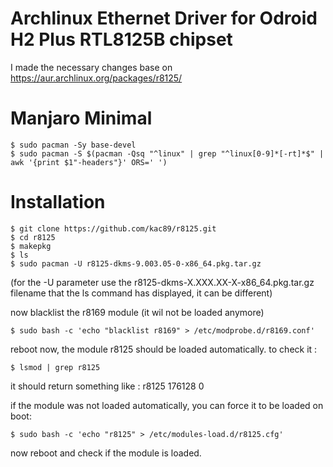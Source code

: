 # Archlinux Ethernet Driver for Odroid H2 Plus RTL8125B chipset

I made the necessary changes base on https://aur.archlinux.org/packages/r8125/

# Manjaro Minimal
```
$ sudo pacman -Sy base-devel
$ sudo pacman -S $(pacman -Qsq "^linux" | grep "^linux[0-9]*[-rt]*$" | awk '{print $1"-headers"}' ORS=' ') 
```

# Installation

```
$ git clone https://github.com/kac89/r8125.git
$ cd r8125
$ makepkg
$ ls
$ sudo pacman -U r8125-dkms-9.003.05-0-x86_64.pkg.tar.gz
```
(for the -U parameter use the r8125-dkms-X.XXX.XX-X-x86_64.pkg.tar.gz filename that the ls command has displayed, it can be different)


now blacklist the r8169 module (it wil not be loaded anymore)
```
$ sudo bash -c 'echo "blacklist r8169" > /etc/modprobe.d/r8169.conf'
```

reboot now, the module r8125 should be loaded automatically.
to check it :
```
$ lsmod | grep r8125
```
it should return something like : r8125                 176128  0

if the module was not loaded automatically, you can force it to be loaded on boot:
```
$ sudo bash -c 'echo "r8125" > /etc/modules-load.d/r8125.cfg'
```
now reboot and check if the module is loaded.
